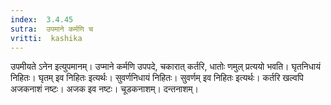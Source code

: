```yaml
---
index:  3.4.45
sutra:  उपमाने कर्मणि च
vritti:  kashika 
---
```


उपमीयते ऽनेन इत्युपमानम्। उप्माने कर्मणि उपपदे, चकारात् कर्तरि, धातोः णमुल् प्रत्ययो भवति। घृतनिधायं निहितः। घृतम् इव निहितः इत्यर्थः। सुवर्णनिधायं निहितः। सुवर्णम् इव निहितः इत्यर्थः। कर्तरि खल्वपि अजकनाशं नष्टः। अजक इव नष्टः। चूडकनाशम्। दन्तनाशम्।

